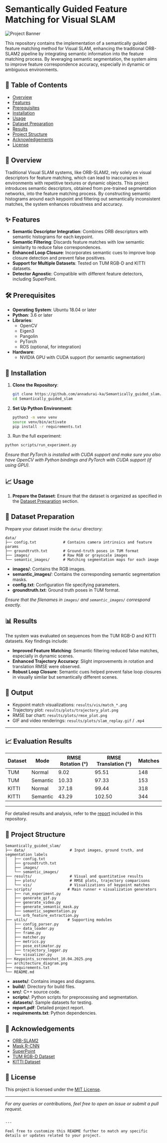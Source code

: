 
# Semantically Guided Feature Matching for Visual SLAM

![Project Banner](architecture_diagram.png)

This repository contains the implementation of a semantically guided feature matching method for Visual SLAM, enhancing the traditional ORB-SLAM2 pipeline by integrating semantic information into the feature matching process. By leveraging semantic segmentation, the system aims to improve feature correspondence accuracy, especially in dynamic or ambiguous environments.

## 📄 Table of Contents

- [Overview](#overview)
- [Features](#features)
- [Prerequisites](#prerequisites)
- [Installation](#installation)
- [Usage](#usage)
- [Dataset Preparation](#dataset-preparation)
- [Results](#results)
- [Project Structure](#project-structure)
- [Acknowledgements](#acknowledgements)
- [License](#license)

## 📌 Overview

Traditional Visual SLAM systems, like ORB-SLAM2, rely solely on visual descriptors for feature matching, which can lead to inaccuracies in environments with repetitive textures or dynamic objects. This project introduces semantic descriptors, obtained from pre-trained segmentation networks, into the feature matching process. By constructing semantic histograms around each keypoint and filtering out semantically inconsistent matches, the system enhances robustness and accuracy.

## ✨ Features

- **Semantic Descriptor Integration**: Combines ORB descriptors with semantic histograms for each keypoint.
- **Semantic Filtering**: Discards feature matches with low semantic similarity to reduce false correspondences.
- **Enhanced Loop Closure**: Incorporates semantic cues to improve loop closure detection and prevent false positives.
- **Support for Multiple Datasets**: Tested on TUM RGB-D and KITTI datasets.
- **Detector Agnostic**: Compatible with different feature detectors, including SuperPoint.

## 🛠️ Prerequisites

- **Operating System**: Ubuntu 18.04 or later
- **Python**: 3.6 or later
- **Libraries**:
  - OpenCV
  - Eigen3
  - Pangolin
  - PyTorch
  - ROS (optional, for integration)
- **Hardware**:
  - NVIDIA GPU with CUDA support (for semantic segmentation)

## 🚀 Installation

1. **Clone the Repository**:

   ```bash
   git clone https://github.com/annadurai-ka/Semantically_guided_slam.git
   cd Semantically_guided_slam

2. **Set Up Python Environment**:

   ```bash
   python3 -m venv venv
   source venv/bin/activate
   pip install -r requirements.txt
   ```

3. Run the full experiment:
```bash
python scripts/run_experiment.py
```

   *Ensure that PyTorch is installed with CUDA support and make sure you also have OpenCV with Python bindings and PyTorch with CUDA support (if using GPU).*

## 📈 Usage

1. **Prepare the Dataset**: Ensure that the dataset is organized as specified in the [Dataset Preparation](#dataset-preparation) section.


## 📂 Dataset Preparation

Prepare your dataset inside the `data/` directory:
```
data/
├── config.txt            # Contains camera intrinsics and feature params
├── groundtruth.txt       # Ground-truth poses in TUM format
├── images/               # Raw RGB or grayscale images
└── semantic_images/      # Matching segmentation maps for each image
```

- **images/**: Contains the RGB images.
- **semantic_images/**: Contains the corresponding semantic segmentation masks.
- **config.txt**: Configuration file specifying parameters.
- **groundtruth.txt**: Ground truth poses in TUM format.

*Ensure that the filenames in `images/` and `semantic_images/` correspond exactly.*

## 📊 Results

The system was evaluated on sequences from the TUM RGB-D and KITTI datasets. Key findings include:

- **Improved Feature Matching**: Semantic filtering reduced false matches, especially in dynamic scenes.
- **Enhanced Trajectory Accuracy**: Slight improvements in rotation and translation RMSE were observed.
- **Robust Loop Closure**: Semantic cues helped prevent false loop closures in visually similar but semantically different scenes.

## 🎯 Output

- Keypoint match visualizations: `results/vis/match_*.png`
- Trajectory plot: `results/plots/trajectory_plot.png`
- RMSE bar chart: `results/plots/rmse_plot.png`
- GIF and video renderings: `results/plots/slam_replay.gif` / `.mp4`

---

## 📈 Evaluation Results

| Dataset | Mode     | RMSE Rotation (°) | RMSE Translation (°) | Matches |
|---------|----------|-------------------|-----------------------|---------|
| TUM     | Normal   | 9.02              | 95.51                 | 148     |
| TUM     | Semantic | 10.33             | 97.33                 | 153     |
| KITTI   | Normal   | 37.18             | 99.44                 | 318     |
| KITTI   | Semantic | 43.29             | 102.50                | 344     |

---

For detailed results and analysis, refer to the [report](report.pdf) included in this repository.

## 📁 Project Structure

```
Semantically_guided_slam/
├── data/                    # Input images, ground truth, and segmentation labels
│   ├── config.txt
│   ├── groundtruth.txt
│   ├── images/
│   └── semantic_images/
├── results/                 # Visual and quantitative results
│   ├── plots/               # RMSE plots, trajectory comparisons
│   └── vis/                 # Visualizations of keypoint matches
├── scripts/                # Main runner + visualization generators
│   ├── run_experiment.py
│   ├── generate_gif.py
│   ├── generate_video.py
│   ├── generate_semantic_mask.py
│   ├── semantic_segmentation.py
│   └── orb_feature_extraction.py
├── utils/                  # Supporting modules
│   ├── config_parser.py
│   ├── data_loader.py
│   ├── frame.py
│   ├── matcher.py
│   ├── metrics.py
│   ├── pose_estimator.py
│   ├── trajectory_logger.py
│   └── visualizer.py
├── Keypoints_screenshot_10.04.2025.png
├── architecture_diagram.png
├── requirements.txt
└── README.md
```


- **assets/**: Contains images and diagrams.
- **build/**: Directory for build files.
- **src/**: C++ source code.
- **scripts/**: Python scripts for preprocessing and segmentation.
- **datasets/**: Sample datasets for testing.
- **report.pdf**: Detailed project report.
- **requirements.txt**: Python dependencies.

## 🙏 Acknowledgements

- [ORB-SLAM2](https://github.com/raulmur/ORB_SLAM2)
- [Mask R-CNN](https://github.com/matterport/Mask_RCNN)
- [SuperPoint](https://github.com/magicleap/SuperPointPretrainedNetwork)
- [TUM RGB-D Dataset](https://vision.in.tum.de/data/datasets/rgbd-dataset)
- [KITTI Dataset](http://www.cvlibs.net/datasets/kitti/)

## 📄 License

This project is licensed under the [MIT License](LICENSE).

---

*For any queries or contributions, feel free to open an issue or submit a pull request.*
```

---

Feel free to customize this README further to match any specific details or updates related to your project. 
